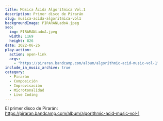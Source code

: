 ```yaml
---
title: Música Ácida Algorítmica Vol.1
description: Primer disco de Pirarán 
slug: musica-acida-algoritmica-vol1
backgroundImage: PIRARANLadoA.jpeg
seo:
  img: PIRARANLadoA.jpeg
  width: 1169
  height: 826
date: 2022-06-26
play-action:
  action: open-link
  args: 
    - "https://piraran.bandcamp.com/album/algorithmic-acid-music-vol-1"
include_in_music_archive: true
category:
  - Pirarán
  - Composición
  - Improvisación
  - Microtonalidad
  - Live Coding
---
```


El primer disco de Pirarán: https://piraran.bandcamp.com/album/algorithmic-acid-music-vol-1
